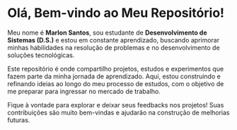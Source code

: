 # Olá, Bem-vindo ao Meu Repositório!

Meu nome é **Marlon Santos**, sou estudante de **Desenvolvimento de Sistemas (D.S.)** e estou em constante aprendizado, buscando aprimorar minhas habilidades na resolução de problemas e no desenvolvimento de soluções tecnológicas.

Este repositório é onde compartilho projetos, estudos e experimentos que fazem parte da minha jornada de aprendizado. Aqui, estou construindo e refinando ideias ao longo do meu processo de estudos, com o objetivo de me preparar para ingressar no mercado de trabalho.

Fique à vontade para explorar e deixar seus feedbacks nos projetos! Suas contribuições são muito bem-vindas e ajudarão na construção de melhorias futuras. 
    
